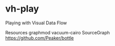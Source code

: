 vh-play
=======

Playing with Visual Data Flow

Resources
  graphmod
  vacuum-cairo
  SourceGraph
  https://github.com/Peaker/bottle

